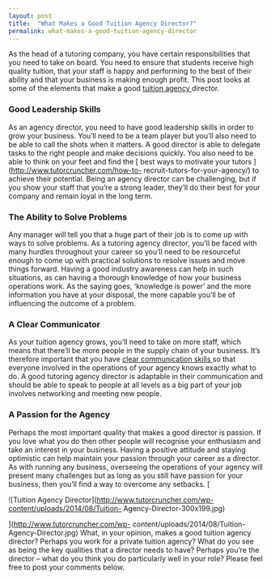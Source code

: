 ```yaml
---
layout: post
title:  "What Makes a Good Tuition Agency Director?"
permalink: what-makes-a-good-tuition-agency-director
---
```

As the head of a tutoring company, you have certain responsibilities that you
need to take on board. You need to ensure that students receive high quality
tuition, that your staff is happy and performing to the best of their ability
and that your business is making enough profit. This post looks at some of the
elements that make a good [ tuition agency
](http://www.tutorcruncher.com/blog/how-to-start-a-tutoring-business/)
director. 

### Good Leadership Skills

 As an agency director, you need to have
good leadership skills in order to grow your business. You’ll need to be a
team player but you’ll also need to be able to call the shots when it matters.
A good director is able to delegate tasks to the right people and make
decisions quickly. You also need to be able to think on your feet and find the
[ best ways to motivate your tutors ](http://www.tutorcruncher.com/how-to-
recruit-tutors-for-your-agency/) to achieve their potential. Being an agency
director can be challenging, but if you show your staff that you’re a strong
leader, they’ll do their best for your company and remain loyal in the long
term. 

### The Ability to Solve Problems

 Any manager will tell you that a
huge part of their job is to come up with ways to solve problems. As a
tutoring agency director, you’ll be faced with many hurdles throughout your
career so you’ll need to be resourceful enough to come up with practical
solutions to resolve issues and move things forward. Having a good industry
awareness can help in such situations, as can having a thorough knowledge of
how your business operations work. As the saying goes, ‘knowledge is power’
and the more information you have at your disposal, the more capable you’ll be
of influencing the outcome of a problem. 

### A Clear Communicator

 As your
tuition agency grows, you’ll need to take on more staff, which means that
there’ll be more people in the supply chain of your business. It’s therefore
important that you have [ clear communication skills
](http://www.tutorcruncher.com/communication-is-key/) so that everyone
involved in the operations of your agency knows exactly what to do. A good
tutoring agency director is adaptable in their communication and should be
able to speak to people at all levels as a big part of your job involves
networking and meeting new people. 

### A Passion for the Agency

 Perhaps the
most important quality that makes a good director is passion. If you love what
you do then other people will recognise your enthusiasm and take an interest
in your business. Having a positive attitude and staying optimistic can help
maintain your passion through your career as a director. As with running any
business, overseeing the operations of your agency will present many
challenges but as long as you still have passion for your business, then
you’ll find a way to overcome any setbacks. [

![Tuition Agency
Director](http://www.tutorcruncher.com/wp-content/uploads/2014/08/Tuition-
Agency-Director-300x199.jpg)

](http://www.tutorcruncher.com/wp-
content/uploads/2014/08/Tuition-Agency-Director.jpg) What, in your opinion,
makes a good tuition agency director? Perhaps you work for a private tuition
agency? What do you see as being the key qualities that a director needs to
have? Perhaps you’re the director – what do you think you do particularly well
in your role? Please feel free to post your comments below.
